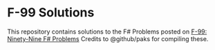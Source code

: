 # F-99 Solutions
This repository contains solutions to the F# Problems posted on [F-99: Ninety-Nine F# Problems](https://github.com/paks/99-FSharp-Problems/)
Credits to @github/paks for compiling these.
